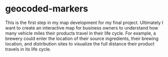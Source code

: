 # geocoded-markers
This is the first step in my map development for my final project. Ultimately I want to create an interactive map for business owners to understand how many vehicle miles their products travel in their life cycle. For example, a brewery could enter the location of their source ingredients, their brewing location, and distribution sites to visualize the full distance their product travels in its life cycle. 
